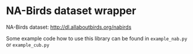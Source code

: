 # NA-Birds dataset wrapper

NA-Birds dataset:  http://dl.allaboutbirds.org/nabirds

Some example code how to use this library can be found in `example_nab.py` or `example_cub.py`

